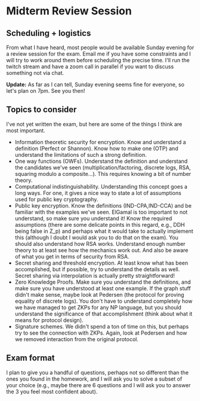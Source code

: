 Midterm Review Session
======================

Scheduling + logistics
----------------------

From what I have heard, most people would be available Sunday evening for a
review session for the exam.  Email me if you have some constraints and I will
try to work around them before scheduling the precise time.  I'll run the
twitch stream and have a zoom call in parallel if you want to discuss
something not via chat.

**Update:** As far as I can tell, Sunday evening seems fine for everyone, so
let's plan on 7pm.  See you then!


Topics to consider
------------------

I've not yet written the exam, but here are some of the things I think are
most important.

* Information theoretic security for encryption.  Know and understand a
  definition (Perfect or Shannon).  Know how to make one (OTP) and understand
  the limitations of such a strong definition.
* One way functions (OWFs).  Understand the definition and understand the
  candidates we've seen (multiplication/factoring, discrete logs, RSA,
  squaring modulo a composite...).  This requires knowing a bit of number
  theory.
* Computational indistinguishability.  Understanding this concept goes a long
  ways.  For one, it gives a nice way to state a lot of assumptions used for
  public key cryptography.
* Public key encryption.  Know the definitions (IND-CPA,IND-CCA) and be
  familiar with the examples we've seen.  ElGamal is too important to not
  understand, so make sure you understand it!  Know the required assumptions
  (there are some delicate points in this regard, e.g., DDH being false in
  Z_p) and perhaps what it would take to actually implement this (although I
  doubt I would ask you to do that on the exam).  You should also understand
  how RSA works.  Understand enough number theory to at least see how the
  mechanics work out.  And also be aware of what you get in terms of security
  from RSA.
* Secret sharing and threshold encryption.  At least know what has been
  accomplished, but if possible, try to understand the details as well.
  Secret sharing via interpolation is actually pretty straightforward!
* Zero Knowledge Proofs.  Make sure you understand the definitions, and make
  sure you have understood at least one example.  If the graph stuff didn't
  make sense, maybe look at Pedersen (the protocol for proving equality of
  discrete logs).  You don't have to understand completely how we have managed
  to get ZKPs for any NP language, but you should understand the significance
  of that accomplishment (think about what it means for protocol design).
* Signature schemes.  We didn't spend a ton of time on this, but perhaps try
  to see the connection with ZKPs.  Again, look at Pedersen and how we removed
  interaction from the original protocol.


Exam format
-----------

I plan to give you a handful of questions, perhaps not so different than the
ones you found in the homework, and I will ask you to solve a subset of your
choice (e.g., maybe there are 6 questions and I will ask you to answer the 3
you feel most confident about).

